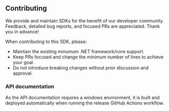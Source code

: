 ## Contributing

We provide and maintain SDKs for the benefit of our developer community. Feedback, detailed bug reports, and focused PRs are appreciated. Thank you in advance!

When contributing to this SDK, please:

- Maintain the existing minumum .NET framework/core support.
- Keep PRs focused and change the minimum number of lines to achieve your goal.
- Do not introduce breaking changes without prior discussion and approval.


### API documentation

As the API documentation requires a windows environment, it is built and deployed automatically when running the release GitHub Actions workflow.
